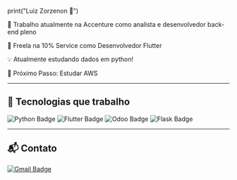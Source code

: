 
print("Luiz Zorzenon 👋")

💼 Trabalho atualmente na Accenture como analista e desenvolvedor back-end pleno

💼 Freela na 10% Service como Desenvolvedor Flutter

💡 Atualmente estudando dados em python!

🏃 Próximo Passo: Estudar AWS

---

## 🚀 Tecnologias que trabalho

<p align="left">
  <img src="https://img.shields.io/badge/Python-3776AB?style=for-the-badge&logo=python&logoColor=white" alt="Python Badge"/>
  <img src="https://img.shields.io/badge/Flutter-02569B?style=for-the-badge&logo=flutter&logoColor=white" alt="Flutter Badge"/>
  <img src="https://img.shields.io/badge/Odoo-714B67?style=for-the-badge&logo=odoo&logoColor=white" alt="Odoo Badge"/>
  <img src="https://img.shields.io/badge/Flask-000000?style=for-the-badge&logo=flask&logoColor=white" alt="Flask Badge"/>
</p>

---

## 📬 Contato

<p align="left">
  <a href="mailto:luizzorzenon5@gmail.com"><img src="https://img.shields.io/badge/Gmail-D14836?style=for-the-badge&logo=gmail&logoColor=white" alt="Gmail Badge"/></a>
</p>
